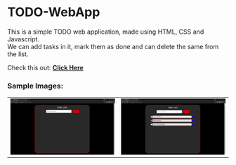 # TODO-WebApp

This is a simple TODO web application, made using HTML, CSS and Javascript. <br>
We can add tasks in it, mark them as done and can delete the same from the list. <br>

Check this out: **[Click Here](https://sumanksah.github.io/TODO-WebApp/)**

### Sample Images:

<table>
    <tr>
    <td> <img src="Images/InterfaceImage.png" width=400 ></td>
    <td> <img src="Images/TaskImage.png" width=400 ></td>
    </tr>
</table>